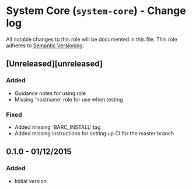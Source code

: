 # System Core (`system-core`) - Change log

All notable changes to this role will be documented in this file.
This role adheres to [Semantic Versioning](http://semver.org/spec/v2.0.0.html).

## [Unreleased][unreleased]

### Added

* Guidance notes for using role
* Missing 'hostname' role for use when testing

### Fixed

* Added missing 'BARC_INSTALL' tag
* Added missing instructions for setting up CI for the master branch

## 0.1.0 - 01/12/2015

### Added

* Initial version
